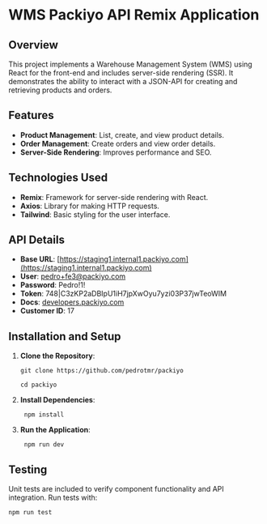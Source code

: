 # WMS Packiyo API Remix Application

## Overview

This project implements a Warehouse Management System (WMS) using React for the front-end and includes server-side rendering (SSR). It demonstrates the ability to interact with a JSON-API for creating and retrieving products and orders.

## Features

- **Product Management**: List, create, and view product details.
- **Order Management**: Create orders and view order details.
- **Server-Side Rendering**: Improves performance and SEO.

## Technologies Used

- **Remix**: Framework for server-side rendering with React.
- **Axios**: Library for making HTTP requests.
- **Tailwind**: Basic styling for the user interface.

## API Details

- **Base URL**: [https://staging1.internal1.packiyo.com](https://staging1.internal1.packiyo.com)
- **User**: pedro+fe3@packiyo.com
- **Password**: Pedro!1!
- **Token**: 748|C3zKP2aDBIpU1iH7jpXwOyu7yzi03P37jwTeoWIM
- **Docs**: [developers.packiyo.com](https://developers.packiyo.com)
- **Customer ID**: 17

## Installation and Setup

1. **Clone the Repository**:
   ```
   git clone https://github.com/pedrotmr/packiyo

   cd packiyo
   ```

2. **Install Dependencies**:
   ```
    npm install
   ```

3. **Run the Application**:
   ```
    npm run dev
   ```

## Testing

Unit tests are included to verify component functionality and API integration. Run tests with:
 ```
 npm run test
 ```
